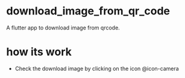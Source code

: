 # download_image_from_qr_code

A flutter app to download image from qrcode.

# how its work

- Check the download image by clicking on the icon @icon-camera
